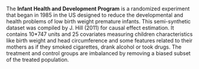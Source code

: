 The **Infant Health and Development Program** is a randomized experiment that began in 1985 in the US designed to reduce the developmental and health problems of low birth weight premature infants. This semi-synthetic dataset was compiled by J. Hill (2011) for causal effect estimation. It contains 10*747 units and 25 covariates measuring children characteristics like birth weight and head circumference and some features related to their mothers as if they smoked cigarettes, drank alcohol or took drugs. The treatment and control groups are imbalanced by removing a biased subset of the treated population.
